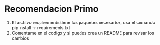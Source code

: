 # Recomendacion Primo 

1. El archivo requirements tiene los paquetes necesarios, usa el comando pip install -r requirements.txt
2. Comentame en el codigo y si puedes crea un README para revisar los cambios 